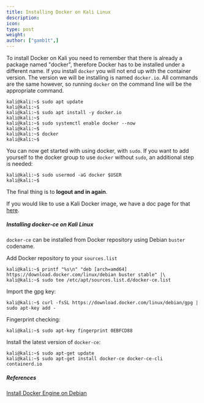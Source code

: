 ```yaml
---
title: Installing Docker on Kali Linux
description:
icon:
type: post
weight:
author: ["gamb1t",]
---
```


To install Docker on Kali you need to remember that there is already a package named "docker", therefore Docker has to be installed under a different name. If you install `docker` you will not end up with the container version. The version we will be installing is named `docker.io`. All commands are the same however, so running `docker` on the command line will be the appropriate command.

```console
kali@kali:~$ sudo apt update
kali@kali:~$
kali@kali:~$ sudo apt install -y docker.io
kali@kali:~$
kali@kali:~$ sudo systemctl enable docker --now
kali@kali:~$
kali@kali:~$ docker
kali@kali:~$
```

You can now get started with using docker, with `sudo`. If you want to add yourself to the docker group to use `docker` without `sudo`, an additional step is needed:

```console
kali@kali:~$ sudo usermod -aG docker $USER
kali@kali:~$
```

The final thing is to **logout and in again**.

If you would like to use a Kali Docker image, we have a doc page for that [here](/docs/containers/using-kali-docker-images/).

##### Installing docker-ce on Kali Linux

`docker-ce` can be installed from Docker repository using Debian `buster` codename.

Add Docker repository to your `sources.list`

```console
kali@kali:~$ printf "%s\n" "deb [arch=amd64] https://download.docker.com/linux/debian buster stable" |\
kali@kali:~$ sudo tee /etc/apt/sources.list.d/docker-ce.list
```
Import the gpg key:

```console
kali@kali:~$ curl -fsSL https://download.docker.com/linux/debian/gpg | sudo apt-key add -
```
Fingerprint  checking:

```console
kali@kali:~$ sudo apt-key fingerprint 0EBFCD88
```

Install the latest version of `docker-ce`:

```console
kali@kali:~$ sudo apt-get update
kali@kali:~$ sudo apt-get install docker-ce docker-ce-cli containerd.io
```

##### References

[Install Docker Engine on Debian](https://docs.docker.com/engine/install/debian/)
